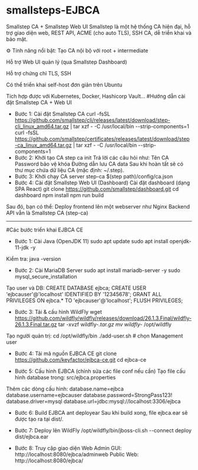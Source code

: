 # smallsteps-EJBCA
Smallstep CA + Smallstep Web UI
Smallstep là một hệ thống CA hiện đại, hỗ trợ giao diện web, REST API, ACME (cho auto TLS), SSH CA, dễ triển khai và bảo mật.

⚙️ Tính năng nổi bật:
Tạo CA nội bộ với root + intermediate

Hỗ trợ Web UI quản lý (qua Smallstep Dashboard)

Hỗ trợ chứng chỉ TLS, SSH

Có thể triển khai self-host đơn giản trên Ubuntu

Tích hợp được với Kubernetes, Docker, Hashicorp Vault...
#Hướng dẫn cài đặt Smallstep CA + Web UI
- Bước 1: Cài đặt Smallstep CA
curl -fsSL https://github.com/smallstep/cli/releases/latest/download/step-cli_linux_amd64.tar.gz | tar xzf - -C /usr/local/bin --strip-components=1
curl -fsSL https://github.com/smallstep/certificates/releases/latest/download/step-ca_linux_amd64.tar.gz | tar xzf - -C /usr/local/bin --strip-components=1
- Bước 2: Khởi tạo CA
step ca init
Trả lời các câu hỏi như:
Tên CA
Password bảo vệ khóa
Đường dẫn lưu CA data
Sau khi hoàn tất sẽ có thư mục chứa dữ liệu CA (mặc định: ~/.step).
- Bước 3: Khởi chạy CA server
step-ca $(step path)/config/ca.json
- Bước 4: Cài đặt Smallstep Web UI (Dashboard)
Cài đặt dashboard (dạng SPA React)
git clone https://github.com/smallstep/dashboard.git
cd dashboard
npm install
npm run build

Sau đó, bạn có thể:
Deploy frontend lên một webserver như Nginx
Backend API vẫn là Smallstep CA (step-ca)
_____________________________________
#Các bước triển khai EJBCA CE

- Bước 1: Cài Java (OpenJDK 11)
sudo apt update
sudo apt install openjdk-11-jdk -y

Kiểm tra:
java -version

- Bước 2: Cài MariaDB Server
sudo apt install mariadb-server -y
sudo mysql_secure_installation

Tạo user và DB:
CREATE DATABASE ejbca;
CREATE USER 'ejbcauser'@'localhost' IDENTIFIED BY '12345678';
GRANT ALL PRIVILEGES ON ejbca.* TO 'ejbcauser'@'localhost';
FLUSH PRIVILEGES;

- Bước 3: Tải & cấu hình WildFly
wget https://github.com/wildfly/wildfly/releases/download/26.1.3.Final/wildfly-26.1.3.Final.tar.gz
tar -xvzf wildfly-*.tar.gz
mv wildfly-* /opt/wildfly

Tạo người quản trị:
cd /opt/wildfly/bin
./add-user.sh  # chọn Management user

- Bước 4: Tải mã nguồn EJBCA CE
git clone https://github.com/keyfactor/ejbca-ce.git
cd ejbca-ce

- Bước 5: Cấu hình EJBCA (chỉnh sửa các file conf nếu cần)
Tạo file cấu hình database trong:
src/ejbca.properties

Thêm các dòng cấu hình:
database.name=ejbca
database.username=ejbcauser
database.password=StrongPass123!
database.driver=mysql
database.url=jdbc:mysql://localhost:3306/ejbca

- Bước 6: Build EJBCA
ant deployear
Sau khi build xong, file ejbca.ear sẽ được tạo ra tại dist/.

- Bước 7: Deploy lên WildFly
/opt/wildfly/bin/jboss-cli.sh --connect
deploy dist/ejbca.ear

- Bước 8: Truy cập giao diện Web
Admin GUI: http://localhost:8080/ejbca/adminweb
Public Web: http://localhost:8080/ejbca/
